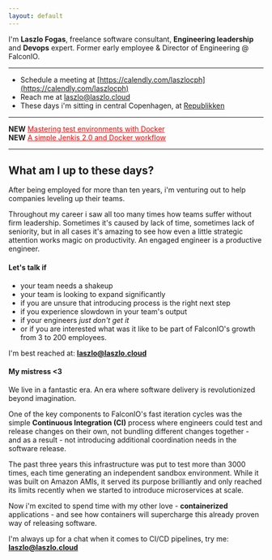 ```yaml
---
layout: default
---
```


I'm **Laszlo Fogas**, freelance software consultant, **Engineering leadership** and **Devops** expert. Former early employee & Director 
of Engineering @ FalconIO.

---
* Schedule a meeting at [https://calendly.com/laszlocph](https://calendly.com/laszlocph)
* Reach me at <a href="mailto:laszlo@laszlo.cloud">laszlo@laszlo.cloud</a>
* These days i'm sitting in central Copenhagen, at [Republikken](http://republikken.net/contact-republikken/)

---
**NEW** <a href="http://laszlo.cloud/Mastering-test-environments-with-Docker" style="color: red; align: center;">Mastering test environments with Docker</a><br/>
**NEW** <a href="http://laszlo.cloud/Simple-Jenkins-and-Docker-workflow" style="color: red; align: center;">A simple Jenkis 2.0 and Docker workflow</a>

---
 
## What am I up to these days?

After being employed for more than ten years, i'm venturing out to help companies leveling up their teams. 

Throughout my career i saw all too many times how teams suffer without firm leadership. Sometimes it's caused by lack of time, sometimes 
lack of seniority, but in all cases it's amazing to see how even a little strategic attention works magic
 on productivity. An engaged engineer is a productive engineer.
 
 
#### Let's talk if
 * your team needs a shakeup
 * your team is looking to expand significantly
 * if you are unsure that introducing process is the right next step
 * if you experience slowdown in your team's output
 * if your engineers *just don't get it*
 * or if you are interested what was it like to be part of FalconIO's growth from 3 to 200 employees.

I'm best reached at: **<a href="mailto:laszlo@laszlo.cloud">laszlo@laszlo.cloud</a>**
    
#### My mistress <3

We live in a fantastic era. An era where software delivery is revolutionized beyond imagination.

One of the key components to FalconIO's fast iteration cycles was the simple **Continuous Integration (CI)** process where engineers 
could test and release changes on their own, not bundling different changes together - and as a result - not introducing additional 
coordination needs in the software release. 

The past three years this infrastructure was put to test more than 3000 times, each time 
generating an independent sandbox environment. While it was built on Amazon AMIs, it served 
its purpose brilliantly and only reached its limits recently when we started to introduce microservices at scale.

Now i'm excited to spend time with my other love - **containerized** applications - and see how containers will supercharge this already 
proven way of releasing software.

I'm always up for a chat when it comes to CI/CD pipelines, try me: **<a href="mailto:laszlo@laszlo.cloud">laszlo@laszlo.cloud</a>**

<script>
  (function(i,s,o,g,r,a,m){i['GoogleAnalyticsObject']=r;i[r]=i[r]||function(){
  (i[r].q=i[r].q||[]).push(arguments)},i[r].l=1*new Date();a=s.createElement(o),
  m=s.getElementsByTagName(o)[0];a.async=1;a.src=g;m.parentNode.insertBefore(a,m)
  })(window,document,'script','https://www.google-analytics.com/analytics.js','ga');

  ga('create', 'UA-84825803-1', 'auto');
  ga('send', 'pageview');

</script>
